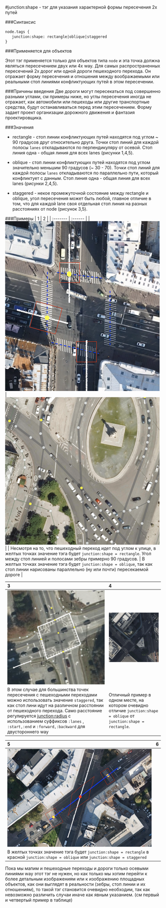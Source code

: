 #junction:shape - тэг для указания характерной формы пересечения 2х путей


###Синтаксис
```
node.tags {
   junction:shape: rectangle|oblique|staggered
}
```
 
###Применяется для объектов

Этот тэг применяется только для объектов типа  `node` и эта точка должна являться пересечением двух или 4х way.
Для самых распространенных пересечений 2х дорог или одной дороги пешеходного перехода.
Он отражает форму пересечения и отношения между воображаемыми или реальными стоп линиями конфликтующих путей в этом пересечении.

###Причины введения
Две дороги могут пересекаться под совершенно разными углами, см примеры ниже, но углы пересечения иногда
не отражает, как автомобили или пешеходы или другие транспортные средства, будут останавливаться перед этим пересечением. 
Форму задает проект организации дорожного движения и фантазия проектировщика.

###Значения
- rectangle - стоп линии конфликтующих путей находятся под углом ~ 90 градусов друг относительно друга. 
Точки стоп линий для каждой полосы `lanes` откладываются по перпендикуляру от осевой. 
Стоп линия одна - общая линия для всех lanes (рисунки 1,4,5).  

- oblique - стоп линии конфликтующих путей находятся под углом значительно меньшим 90 градусов (~ 30 - 70). 
Точки стоп линий для каждой полосы `lanes` откладываются по параллельно пути, который конфликтует с данным. 
Стоп линия одна - общая линия для всех lanes  (рисунки 2,4,5).

- staggered - некое промежуточной состояние между rectangle и oblique, угол пересечения может быть любой, главное отличие
в том, что для каждой lane своя отдельная стоп линия на разных расстояниях от node (рисунок 3,5).


###Примеры
| 1 | 2 | 
| :------- | :------ |
|![image info](./img/junction:shape-img2.png)|![image info](./img/junction:shape-img4.png)| 
| Несмотря на то, что пешеходный переход идет под углом к улице, в желтых точках значение тэга будет `junction:shape = rectangle`. Угол между стоп линией и полосами зебры примерно 90 градусов. | В желтых точках значение  тэга будет  `junction:shape = oblique`, так как стоп линии нарисованы параллельно (ну или почти) пересекаемой дороге  | 


| 3 | 4 |
| :------- | :------ |
|![image info](./img/junction:shape-img5.png)| ![image info](./img/junction:shape-img7.png) | 
| В этом случае для большинства точек пересечения с пешеходными переходами можно использовать значение `staggered`, так как стоп лини идут на различном расстоянии от пешеходного перехода. Само расстояние регулируется [junction:radius](./node.tags.junction:radius.md) с использованием суффиксов `:lanes` , `:start,:end` и `:forward,:backward` для двустороннего way | Отличный пример в одном месте, на котором очевидно отличие  `junction:shape = oblique` от `junction:shape = rectangle`.  | 


| 5 | 6 |
| :------- | :------ |
|![image info](./img/junction:shape-img3.png)||
|В желтых точках значение  тэга будет `junction:shape = rectangle` в красной `junction:shape = oblique` или `junction:shape = staggered`|| 
 
Пока мы мапим и пешеходные переходы и дороги только осевыми линиями way этот тэг не нужен, 
но как только мы хотим перейти к более детальным изображениям
или к изображению площадных объектов, как они выглядят в реальности (зебры, стоп линии и их отношениям), 
то такой тэг становится очевидно необходим, так как невозможно различить случаи иначе как явным указанием.
(см первый и четвертый пример в таблице)